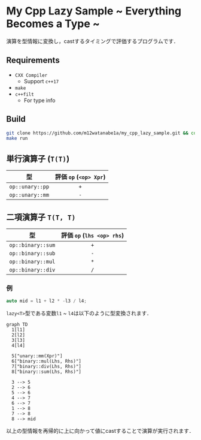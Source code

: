 # My Cpp Lazy Sample ~ Everything Becomes a Type ~
演算を型情報に変換し，castするタイミングで評価するプログラムです．

## Requirements
- `CXX Compiler`
  - Support `c++17`
- `make`
- `c++filt`
  - For type info

## Build
```sh
git clone https://github.com/m12watanabe1a/my_cpp_lazy_sample.git && cd my_cpp_lazy_sample
make run
```

## 単行演算子 (`T(T)`)
|       型        | 評価 `op` (`<op> Xpr`) |
| :-------------: | :--------------------: |
| `op::unary::pp` |          `+`           |
| `op::unary::mm` |          `-`           |

## 二項演算子 `T(T, T)`

|        型         | 評価 `op` (`lhs <op> rhs`) |
| :---------------: | :------------------------: |
| `op::binary::sum` |            `+`             |
| `op::binary::sub` |            `-`             |
| `op::binary::mul` |            `*`             |
| `op::binary::div` |            `/`             |

### 例
```c++
auto mid = l1 + l2 * -l3 / l4;
```
`lazy<T>`型である変数`l1` ~ `l4`は以下のように型変換されます．

```mermaid
graph TD
  1[l1]
  2[l2]
  3[l3]
  4[l4]

  5["unary::mm(Xpr)"]
  6["binary::mul(Lhs, Rhs)"]
  7["binary::div(Lhs, Rhs)"]
  8["binary::sum(Lhs, Rhs)"]

  3 --> 5
  2 --> 6
  5 --> 6
  4 --> 7
  6 --> 7
  1 --> 8
  7 --> 8
  8 --> mid
```

以上の型情報を再帰的に上に向かって値にcastすることで演算が実行されます．
